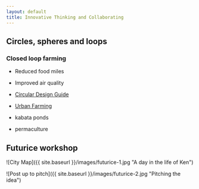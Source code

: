 ```yaml
---
layout: default
title: Innovative Thinking and Collaborating
---
```


## Circles, spheres and loops

### Closed loop farming
* Reduced food miles
* Improved air quality

* [Circular Design Guide](https://www.circulardesignguide.com)

* [Urban Farming](https://futurism.com/urban-farming-future-agriculture/amp/)
* kabata ponds
* permaculture

## Futurice workshop

![City Map]({{ site.baseurl }}/images/futurice-1.jpg "A day in the life of Ken")

![Post up to pitch]({{ site.baseurl }}/images/futurice-2.jpg "Pitching the idea")
